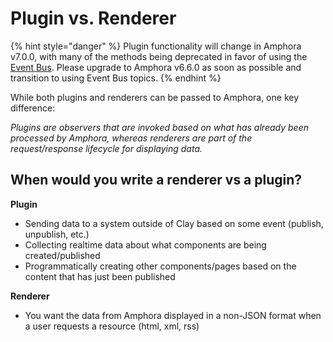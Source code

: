 # Plugin vs. Renderer

{% hint style="danger" %}
Plugin functionality will change in Amphora v7.0.0, with many of the methods being deprecated in favor of using the [Event Bus](../basics/event-bus.md). Please upgrade to Amphora v6.6.0 as soon as possible and transition to using Event Bus topics.
{% endhint %}

While both plugins and renderers can be passed to Amphora, one key difference:

_Plugins are observers that are invoked based on what has already been processed by Amphora, whereas renderers are part of the request/response lifecycle for displaying data._

## When would you write a renderer vs a plugin?

**Plugin**

* Sending data to a system outside of Clay based on some event \(publish, unpublish, etc.\)
* Collecting realtime data about what components are being created/published
* Programmatically creating other components/pages based on the content that has just been published

**Renderer**

* You want the data from Amphora displayed in a non-JSON format when a user requests a resource \(html, xml, rss\)

